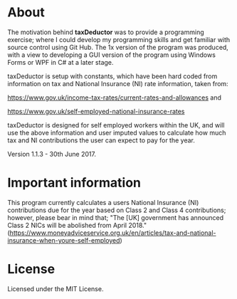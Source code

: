 # About
The motivation behind <b>taxDeductor</b> was to provide a programming exercise; where I could develop my programming skills and get familiar with source control using Git Hub. The 1x version of the program was produced, with a view to developing a GUI version of the program using Windows Forms or WPF in C# at a later stage.

taxDeductor is setup with constants, which have been hard coded from information on tax and National Insurance (NI) rate information, taken from:

https://www.gov.uk/income-tax-rates/current-rates-and-allowances and

https://www.gov.uk/self-employed-national-insurance-rates

taxDeductor is designed for self employed workers within the UK, and will use the above information and user imputed values to calculate how much tax and NI contributions the user can expect to pay for the year.

Version 1.1.3 - 30th June 2017.

# Important information

This program currently calculates a users National Insurance (NI) contributions due for the year based on Class 2 and Class 4 contributions; however,  please bear in mind that; "The [UK] government has announced Class 2 NICs will be abolished from April 2018."  (https://www.moneyadviceservice.org.uk/en/articles/tax-and-national-insurance-when-youre-self-employed)

# License

Licensed under the MIT License.
